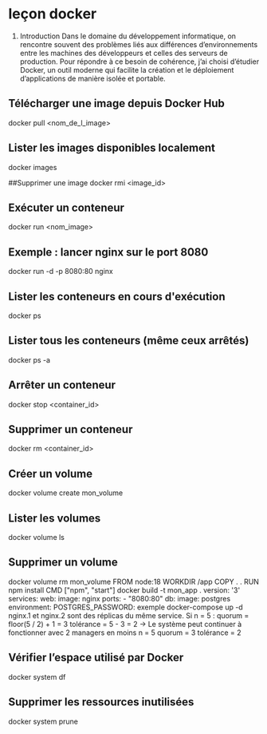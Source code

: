 # leçon docker
1. Introduction
Dans le domaine du développement informatique, on rencontre souvent des problèmes liés aux différences d’environnements entre les machines des développeurs et celles des serveurs de production. Pour répondre à ce besoin de cohérence, j’ai choisi d’étudier Docker, un outil moderne qui facilite la création et le déploiement d’applications de manière isolée et portable.
## Télécharger une image depuis Docker Hub
docker pull <nom_de_l_image>

## Lister les images disponibles localement
docker images

##Supprimer une image
docker rmi <image_id>
## Exécuter un conteneur
docker run <options> <nom_image>

## Exemple : lancer nginx sur le port 8080
docker run -d -p 8080:80 nginx

## Lister les conteneurs en cours d'exécution
docker ps

## Lister tous les conteneurs (même ceux arrêtés)
docker ps -a

## Arrêter un conteneur
docker stop <container_id>

## Supprimer un conteneur
docker rm <container_id>
## Créer un volume
docker volume create mon_volume

## Lister les volumes
docker volume ls

## Supprimer un volume
docker volume rm mon_volume
FROM node:18
WORKDIR /app
COPY . .
RUN npm install
CMD ["npm", "start"]
docker build -t mon_app .
version: '3'
services:
  web:
    image: nginx
    ports:
      - "8080:80"
  db:
    image: postgres
    environment:
      POSTGRES_PASSWORD: exemple
docker-compose up -d
nginx.1 et nginx.2 sont des réplicas du même service.
Si n = 5 :
quorum = floor(5 / 2) + 1 = 3
tolérance = 5 - 3 = 2
→ Le système peut continuer à fonctionner avec 2 managers en moins
n = 5
quorum = 3
tolérance = 2
## Vérifier l’espace utilisé par Docker
docker system df

## Supprimer les ressources inutilisées
docker system prune


